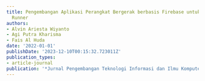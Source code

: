 ```yaml
---
title: Pengembangan Aplikasi Perangkat Bergerak berbasis Firebase untuk Startup Pet
  Runner
authors:
- Alvin Ariesta Wiyanto
- Agi Putra Kharisma
- Fais Al Huda
date: '2022-01-01'
publishDate: '2023-12-10T00:15:32.723011Z'
publication_types:
- article-journal
publication: '*Jurnal Pengembangan Teknologi Informasi dan Ilmu Komputer*'
---
```

